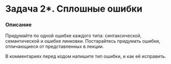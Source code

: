 # Задача 2*. Сплошные ошибки

### Описание
Придумайте по одной ошибке каждого типа: синтаксической, семантической и ошибке линковки.
Постарайтесь придумать ошибки, отличающиеся от представленных в лекции.

В комментариях перед кодом напишите тип ошибки, и как её исправить.